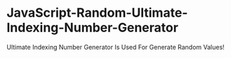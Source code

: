 # JavaScript-Random-Ultimate-Indexing-Number-Generator
Ultimate Indexing Number Generator Is Used For Generate Random Values!
